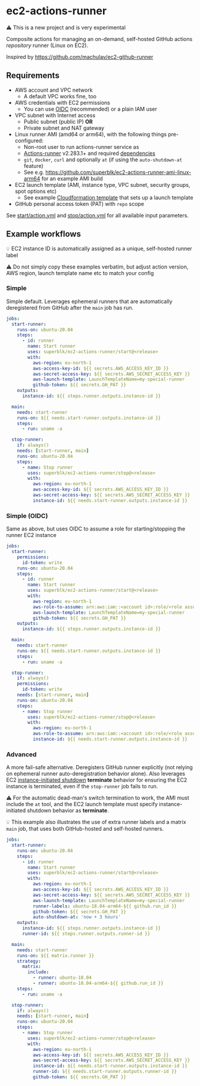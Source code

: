 # ec2-actions-runner

⚠️ This is a new project and is very experimental

Composite actions for managing an on-demand, self-hosted GitHub actions _repository_ runner (Linux on EC2).

Inspired by <https://github.com/machulav/ec2-github-runner>

## Requirements

- AWS account and VPC network
  - A default VPC works fine, too
- AWS credentials with EC2 permissions
  - You can use [OIDC](https://docs.github.com/en/actions/deployment/security-hardening-your-deployments/configuring-openid-connect-in-amazon-web-services) (recommended) or a plain IAM user
- VPC subnet with Internet access
  - Public subnet (public IP) **OR**
  - Private subnet and NAT gateway
- Linux runner AMI (amd64 or arm64), with the following things pre-configured:
  - Non-root user to run actions-runner service as
  - [Actions-runner](https://github.com/actions/runner) v2.283.1+ and required [dependencies](https://github.com/actions/runner/blob/main/docs/start/envlinux.md)
  - `git`, `docker`, `curl` and optionally `at` (if using the `auto-shutdown-at` feature)
  - See e.g. <https://github.com/superblk/ec2-actions-runner-ami-linux-arm64> for an example AMI build
- EC2 launch template (AMI, instance type, VPC subnet, security groups, spot options etc)
  - See example [Cloudformation template](https://gist.github.com/jpalomaki/003c4d173a856cf64c6d35f8869a2de8) that sets up a launch template
- GitHub personal access token (PAT) with `repo` scope

See [start/action.yml](start/action.yml) and [stop/action.yml](stop/action.yml) for all available input parameters.

## Example workflows

💡 EC2 instance ID is automatically assigned as a unique, self-hosted runner label

⚠️ Do not simply copy these examples verbatim, but adjust action version, AWS region, launch template name etc to match your config

### Simple

Simple default. Leverages ephemeral runners that are automatically deregistered from GitHub after the `main` job has run.

```yaml
jobs:
  start-runner:
    runs-on: ubuntu-20.04
    steps:
      - id: runner
        name: Start runner
        uses: superblk/ec2-actions-runner/start@<release>
        with:
          aws-region: eu-north-1
          aws-access-key-id: ${{ secrets.AWS_ACCESS_KEY_ID }}
          aws-secret-access-key: ${{ secrets.AWS_SECRET_ACCESS_KEY }}
          aws-launch-template: LaunchTemplateName=my-special-runner
          github-token: ${{ secrets.GH_PAT }}
    outputs:
      instance-id: ${{ steps.runner.outputs.instance-id }}

  main:
    needs: start-runner
    runs-on: ${{ needs.start-runner.outputs.instance-id }}
    steps:
      - run: uname -a

  stop-runner:
    if: always()
    needs: [start-runner, main]
    runs-on: ubuntu-20.04
    steps:
      - name: Stop runner
        uses: superblk/ec2-actions-runner/stop@<release>
        with:
          aws-region: eu-north-1
          aws-access-key-id: ${{ secrets.AWS_ACCESS_KEY_ID }}
          aws-secret-access-key: ${{ secrets.AWS_SECRET_ACCESS_KEY }}
          instance-id: ${{ needs.start-runner.outputs.instance-id }}
```

### Simple (OIDC)

Same as above, but uses OIDC to assume a role for starting/stopping the runner EC2 instance

```yaml
jobs:
  start-runner:
    permissions:
      id-token: write
    runs-on: ubuntu-20.04
    steps:
      - id: runner
        name: Start runner
        uses: superblk/ec2-actions-runner/start@<release>
        with:
          aws-region: eu-north-1
          aws-role-to-assume: arn:aws:iam::<account id>:role/<role assumable thru OIDC>
          aws-launch-template: LaunchTemplateName=my-special-runner
          github-token: ${{ secrets.GH_PAT }}
    outputs:
      instance-id: ${{ steps.runner.outputs.instance-id }}

  main:
    needs: start-runner
    runs-on: ${{ needs.start-runner.outputs.instance-id }}
    steps:
      - run: uname -a

  stop-runner:
    if: always()
    permissions:
      id-token: write
    needs: [start-runner, main]
    runs-on: ubuntu-20.04
    steps:
      - name: Stop runner
        uses: superblk/ec2-actions-runner/stop@<release>
        with:
          aws-region: eu-north-1
          aws-role-to-assume: arn:aws:iam::<account id>:role/<role assumable thru OIDC>
          instance-id: ${{ needs.start-runner.outputs.instance-id }}
```

### Advanced

A more fail-safe alternative. Deregisters GitHub runner explicitly (not relying on ephemeral runner auto-deregistration behavior alone). Also leverages EC2 [instance-initiated shutdown](https://docs.aws.amazon.com/AWSEC2/latest/UserGuide/terminating-instances.html#Using_ChangingInstanceInitiatedShutdownBehavior) **terminate** behavior for ensuring the EC2 instance is terminated, even if the `stop-runner` job fails to run.

⚠️ For the automatic dead-man's switch termination to work, the AMI must include the `at` tool, and the EC2 launch template must specify instance-initiated shutdown behavior as **terminate**.

💡 This example also illustrates the use of extra runner labels and a matrix `main` job, that uses both GitHub-hosted and self-hosted runners.

```yaml
jobs:
  start-runner:
    runs-on: ubuntu-20.04
    steps:
      - id: runner
        name: Start runner
        uses: superblk/ec2-actions-runner/start@<release>
        with:
          aws-region: eu-north-1
          aws-access-key-id: ${{ secrets.AWS_ACCESS_KEY_ID }}
          aws-secret-access-key: ${{ secrets.AWS_SECRET_ACCESS_KEY }}
          aws-launch-template: LaunchTemplateName=my-special-runner
          runner-labels: ubuntu-18.04-arm64-${{ github.run_id }}
          github-token: ${{ secrets.GH_PAT }}
          auto-shutdown-at: 'now + 3 hours'
    outputs:
      instance-id: ${{ steps.runner.outputs.instance-id }}
      runner-id: ${{ steps.runner.outputs.runner-id }}

  main:
    needs: start-runner
    runs-on: ${{ matrix.runner }}
    strategy:
      matrix:
        include:
          - runner: ubuntu-18.04
          - runner: ubuntu-18.04-arm64-${{ github.run_id }}
    steps:
      - run: uname -a

  stop-runner:
    if: always()
    needs: [start-runner, main]
    runs-on: ubuntu-20.04
    steps:
      - name: Stop runner
        uses: superblk/ec2-actions-runner/stop@<release>
        with:
          aws-region: eu-north-1
          aws-access-key-id: ${{ secrets.AWS_ACCESS_KEY_ID }}
          aws-secret-access-key: ${{ secrets.AWS_SECRET_ACCESS_KEY }}
          instance-id: ${{ needs.start-runner.outputs.instance-id }}
          runner-id: ${{ needs.start-runner.outputs.runner-id }}
          github-token: ${{ secrets.GH_PAT }}
```
